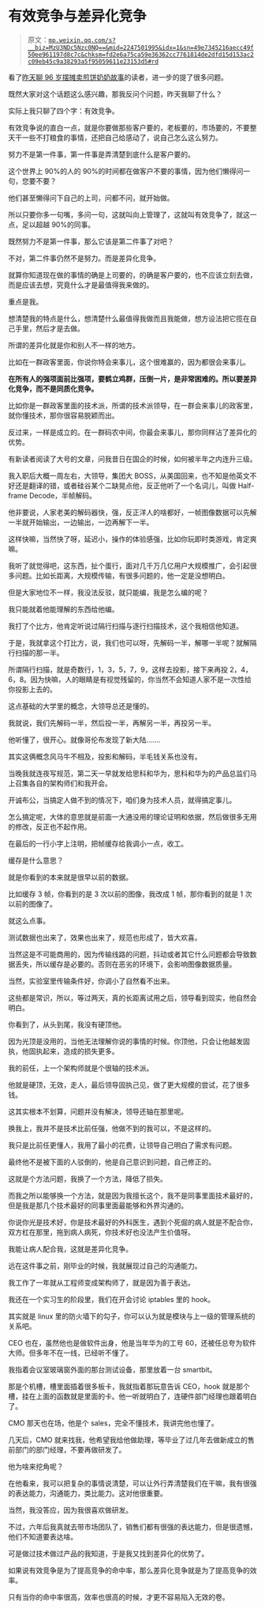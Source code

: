 # 有效竞争与差异化竞争

> 原文：[`mp.weixin.qq.com/s?__biz=MzU3NDc5Nzc0NQ==&mid=2247501995&idx=1&sn=49e7345216aecc49f50ee961197d8c7c&chksm=fd2e6a75ca59e36362cc7761814de2dfd15d153ac2c09eb45c9a38293a5f95059611e23153d5#rd`](http://mp.weixin.qq.com/s?__biz=MzU3NDc5Nzc0NQ==&mid=2247501995&idx=1&sn=49e7345216aecc49f50ee961197d8c7c&chksm=fd2e6a75ca59e36362cc7761814de2dfd15d153ac2c09eb45c9a38293a5f95059611e23153d5#rd)

看了[昨天聊 96 岁摆摊卖煎饼奶奶故事](http://mp.weixin.qq.com/s?__biz=MzU3NDc5Nzc0NQ==&mid=2247501983&idx=1&sn=3dc8e1ea51436eae0f144547535e9ccd&chksm=fd2e6a41ca59e35780373f94f81fcbc1a73d4298f4422ef628d1d3b19e55937cf65c2e350bf0&scene=21#wechat_redirect)的读者，进一步的提了很多问题。 

既然大家对这个话题这么感兴趣，那我反问个问题，昨天我聊了什么？ 

实际上我只聊了四个字：有效竞争。

有效竞争说的直白一点，就是你要做那些客户要的，老板要的，市场要的，不要整天干一些不打粮食的事情，还把自己给感动了，说自己怎么这么努力。 

努力不是第一件事，第一件事是弄清楚到底什么是客户要的。 

这个世界上 90%的人的 90%的时间都在做客户不要的事情，因为他们懒得问一句，您要不要？ 

他们甚至懒得问下自己的上司，问都不问，就开始做。 

所以只要你多一句嘴，多问一句，这就叫向上管理了，这就叫有效竞争了，就这一点，足以超越 90%的同事。

既然努力不是第一件事，那么它该是第二件事了对吧？

不对，第二件事仍然不是努力。而是差异化竞争。

就算你知道现在做的事情的确是上司要的，的确是客户要的，也不应该立刻去做，而是应该去想，究竟什么才是最值得我来做的。 

重点是我。

想清楚我的特点是什么，想清楚什么最值得我做而且我能做，想方设法把它揽在自己手里，然后才是去做。 

所谓的差异化就是你和别人不一样的地方。

比如在一群政客里面，你说你特会来事儿，这个很难赢的，因为都很会来事儿。

**在所有人的强项面前比强项，要鹤立鸡群，压倒一片，是非常困难的。所以要差异化竞争，而不是同质化竞争。**

比如你是一群政客里面的技术派，所谓的技术派领导，在一群会来事儿的政客里，就你懂技术，那你很容易脱颖而出。

反过来，一样是成立的。在一群码农中间，你最会来事儿，那你同样沾了差异化的优势。

有新读者阅读了大号的文章，问我昔日在国企的时候，如何被半年之内连升三级。

我入职后大概一周左右，大领导，集团大 BOSS，从美国回来，也不知是他英文不好还是翻译的错，或者硅谷某个二缺晃点他，反正他听了一个名词儿，叫做 Half-frame Decode，半帧解码。

他非要说，人家老美的解码器快，强，反正洋人的啥都好，一帧图像数据可以先解一半就开始输出，一边输出，一边再解下一半。

这样快嘛，当然快了呀，延迟小，操作的体验感强，比如你玩即时类游戏，肯定爽嘛。

我听了就觉得吧，这东西，扯个蛋行，面对几千万几亿用户大规模推广，会引起很多问题。比如长距离，大规模传输，有很多问题的，他一定是没想明白。

但是大家地位不一样，我没法反驳，就只能编，我是怎么编的呢？

我只能就着他能理解的东西给他编。 

我打了个比方，他肯定听说过隔行扫描与逐行扫描技术，这个我相信他知道。

于是，我就拿这个打比方，说，我们也可以呀，先解码一半，解哪一半呢？就解隔行扫描的那一半。

所谓隔行扫描，就是奇数行，1，3，5，7，9，这样去投影，接下来再投 2，4，6，8。因为快嘛，人的眼睛是有视觉残留的，你当然不会知道人家不是一次性给你投影上去的。

这点基础的大学里的概念，大领导总还是懂的。

我就说，我们先解码一半，然后投一半，再解另一半，再投另一半。

他听懂了，很开心。就像哥伦布发现了新大陆.......

其实这俩概念风马牛不相及，投影和解码，半毛钱关系也没有。

当晚我就连夜写规范，第二天一早就发给思科和华为，思科和华为的产品总监们马上召集各自的架构师们和我开会。

开诚布公，当搞定人做不到的情况下，咱们身为技术人员，就得搞定事儿。

怎么搞定呢，大体的意思就是前面一大通没用的理论证明和依据，然后做很多无用的修改，反正也不起作用。

在最后的一行小字上注明，把帧缓存给我调小一点，收工。

缓存是什么意思？

就是你看到的本来就是很早以前的数据。

比如缓存 3 帧，你看到的是 3 次以前的图像，我改成 1 帧，那你看到的就是 1 次以前的图像了。

就这么点事。

测试数据也出来了，效果也出来了，规范也形成了，皆大欢喜。

当然这是不可能商用的，因为传输线路的问题，抖动或者其它什么问题都会导致数据丢失，所以缓存是必要的。否则在恶劣的环境下，会影响图像数据质量。

当然，实验室里传输条件好，你调小了自然看不出来。

这些都是常识，所以，等过两天，真的长距离试用之后，领导看到现实，他自然会明白。

你看到了，从头到尾，我没有硬顶他。

因为光顶是没用的，当他无法理解你说的事情的时候。你顶他，只会让他越发固执，他固执起来，造成的损失更多。

我的前任，上一个架构师就是个很轴的技术派。

他就是硬顶，无效，走人，最后领导固执己见，做了更大规模的尝试，花了很多钱。

这其实根本不划算，问题并没有解决，领导还轴在那里呢。

换我上，我并不是技术比前任强，他做不到的我可以，不是这样的。 

我只是比前任更懂人，我用了最小的花费，让领导自己明白了需求有问题。

最终他不是被下面的人驳倒的，他是自己意识到问题，自己修正的。

这就是个方法问题，我换了一个方法，降低了损失。

而我之所以能够换一个方法，就是因为我擅长这个，我不是同事里面技术最好的，但是我是那几个技术最好的同事里面最能够和外界沟通的。

你说你光是技术好，你是技术最好的外科医生，遇到个死倔的病人就是不配合你，双方杠在那里，拖到病人病死，你技术好也没法产生价值呀。 

我能让病人配合我，这就是差异化竞争。 

远在这件事之前，刚毕业的时候，我就展现过自己的沟通能力。

我工作了一年就从工程师变成架构师了，就是因为善于表达。

我还在一个实习生的阶段里，我们在开会讨论 iptables 里的 hook。

其实就是 linux 里的防火墙下的勾子，你可以认为就是模块与上一级的管理系统的关系吧。

CEO 也在，虽然他也是做软件出身，他是当年华为的工号 60，还被任总夸为软件大师。但多年不在一线，已经听不懂了。

我指着会议室玻璃窗外面的那台测试设备，那里放着一台 smartbit。

那是个机槽，槽里面插着很多板卡，我就指着那玩意告诉 CEO，hook 就是那个槽，挂在上面的函数就是里面的卡。他一听就明白了，连硬件部门经理也跟着明白了。

CMO 那天也在场，他是个 sales，完全不懂技术，我讲完他也懂了。

几天后，CMO 就来找我，他希望我给他做助理，等毕业了过几年去做新成立的售前部门的部门经理，不要再做研发了。

他为啥来挖角呢？

在他看来，我可以把复杂的事情说清楚，可以让外行弄清楚我们在干嘛，我有很强的表达能力，沟通能力，类比能力。这对他很重要。

当然，我没答应，因为我很喜欢做研发。

不过，六年后我真就去带市场团队了，销售们都有很强的表达能力，但是很遗憾，他们不知道要表达啥。

可是做过技术做过产品的我知道，于是我又找到差异化的优势了。

如果说有效竞争是为了提高竞争的命中率，那么差异化竞争就是为了提高竞争的效率。

只有当你的命中率很高，效率也很高的时候，才更不容易陷入无效的卷。